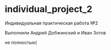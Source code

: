 # individual_project_2
Индивидуальная практическая работа №2

Выполнили Андрей Добжинский и Иван Зотов

не полностью(
